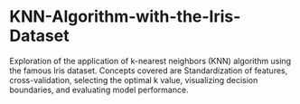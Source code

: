 # KNN-Algorithm-with-the-Iris-Dataset
Exploration of the application of k-nearest neighbors (KNN) algorithm using the famous Iris dataset. Concepts covered are Standardization of features, cross-validation, selecting the optimal k value, visualizing decision boundaries, and evaluating model performance.
